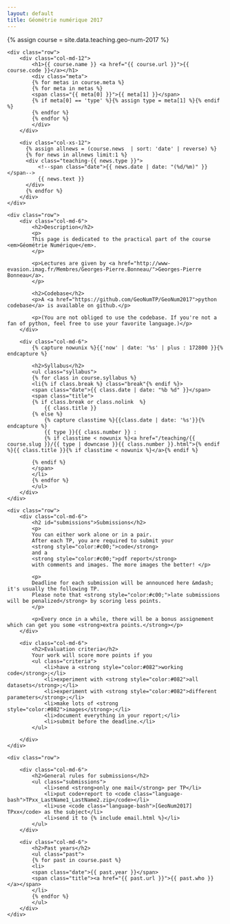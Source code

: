 ```yaml
---
layout: default
title: Géométrie numérique 2017
---
```

{% assign course = site.data.teaching.geo-num-2017 %}

<article class="single course page">

    <div class="row">
        <div class="col-md-12">
            <h1>{{ course.name }} <a href="{{ course.url }}">{{ course.code }}</a></h1>
            <div class="meta">
            {% for metas in course.meta %}
            {% for meta in metas %}
            <span class="{{ meta[0] }}">{{ meta[1] }}</span>
            {% if meta[0] == 'type' %}{% assign type = meta[1] %}{% endif %}
            {% endfor %}
            {% endfor %}
            </div>
        </div>

        <div class="col-xs-12">
          {% assign allnews = (course.news  | sort: 'date' | reverse) %}
          {% for news in allnews limit:1 %}
          <div class="teaching-{{ news.type }}">
              <!--span class="date">{{ news.date | date: "(%d/%m)" }}</span-->
              {{ news.text }}
          </div>
          {% endfor %}
        </div>
    </div>

    <div class="row">
        <div class="col-md-6">
            <h2>Description</h2>
            <p>
            This page is dedicated to the practical part of the course <em>Géométrie Numérique</em>.
            </p>

            <p>Lectures are given by <a href="http://www-evasion.imag.fr/Membres/Georges-Pierre.Bonneau/">Georges-Pierre Bonneau</a>.
            </p>

            <h2>Codebase</h2>
            <p>A <a href="https://github.com/GeoNumTP/GeoNum2017">python codebase</a> is available on github.</p>

            <p>(You are not obliged to use the codebase. If you're not a fan of python, feel free to use your favorite language.)</p>
        </div>

        <div class="col-md-6">
            {% capture nowunix %}{{'now' | date: '%s' | plus : 172800 }}{% endcapture %}

            <h2>Syllabus</h2>
            <ul class="syllabus">            
            {% for class in course.syllabus %}
            <li{% if class.break %} class="break"{% endif %}>
            <span class="date">{{ class.date | date: "%b %d" }}</span>
            <span class="title">
            {% if class.break or class.nolink  %}
                {{ class.title }}
            {% else %}
                {% capture classtime %}{{class.date | date: '%s'}}{% endcapture %}
                {{ type }}{{ class.number }} :
                {% if classtime < nowunix %}<a href="/teaching/{{ course.slug }}/{{ type | downcase }}{{ class.number }}.html">{% endif %}{{ class.title }}{% if classtime < nowunix %}</a>{% endif %}

            {% endif %}
            </span>
            </li>
            {% endfor %}
            </ul>
        </div>
    </div>

    <div class="row">
        <div class="col-md-6">
            <h2 id="submissions">Submissions</h2>
            <p>
            You can either work alone or in a pair.
            After each TP, you are required to submit your
            <strong style="color:#c00;">code</strong>
            and a
            <strong style="color:#c00;">pdf report</strong>
            with comments and images. The more images the better! </p>

            <p>
            Deadline for each submission will be announced here &mdash; it's usually the following TP.
            Please note that <strong style="color:#c00;">late submissions will be penalized</strong> by scoring less points.
            </p>

            <p>Every once in a while, there will be a bonus assignement which can get you some <strong>extra points.</strong></p>
        </div>

        <div class="col-md-6">
            <h2>Evaluation criteria</h2>
            Your work will score more points if you
            <ul class="criteria">
                <li>have a <strong style="color:#082">working code</strong>;</li>
                <li>experiment with <strong style="color:#082">all datasets</strong>;</li>
                <li>experiment with <strong style="color:#082">different parameters</strong>;</li>
                <li>make lots of <strong style="color:#082">images</strong>;</li>
                <li>document everything in your report;</li>
                <li>submit before the deadline.</li>
            </ul>

        </div>
    </div>

    <div class="row">

        <div class="col-md-6">
            <h2>General rules for submissions</h2>
            <ul class="submissions">
                <li>send <strong>only one mail</strong> per TP</li>
                <li>put code+report to <code class="language-bash">TPxx_LastName1_LastName2.zip</code></li>
                <li>use <code class="language-bash">[GeoNum2017] TPxx</code> as the subject</li>
                <li>send it to {% include email.html %}</li>
            </ul>
        </div>

        <div class="col-md-6">
            <h2>Past years</h2>
            <ul class="past">
            {% for past in course.past %}
            <li>
            <span class="date">{{ past.year }}</span>
            <span class="title"><a href="{{ past.url }}">{{ past.who }}</a></span>
            </li>
            {% endfor %}
            </ul>
        </div>
    </div>

</article>
